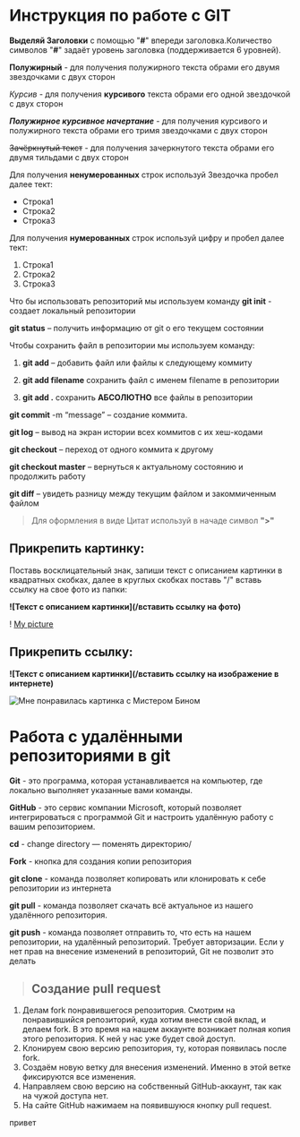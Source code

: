 # Инструкция по работе с GIT

**Выделяй Заголовки** с помощью "**#**" впереди заголовка.Количество символов "**#**" задаёт уровень заголовка  (поддерживается 6 уровней).

**Полужирный** - для получения полужирного текста обрами его двумя звездочками с двух сторон

*Курсив*  - для получения **курсивого** текста обрами его одной звездочкой с двух сторон

***Полужирное курсивное начертание*** - для получения курсивого и полужирного текста обрами его тримя звездочками с двух сторон

~~Зачёркнутый текст~~ - для получения зачеркнутого текста обрами его двумя тильдами с двух сторон

Для получения **ненумерованных** строк используй Звездочка пробел далее тект:
* Строка1
* Строка2
* Строка3

Для получения **нумерованных** строк используй цифру и пробел далее тект:
1. Строка1
2. Строка2
3. Строка3

Что бы использовать репозиторий мы используем команду
 **git init** - создает локальный репозитории 

 **git status** – получить информацию от git о его текущем состоянии

Чтобы сохранить файл в репозитории мы используем команду:

1. **git add** – добавить файл или файлы к следующему коммиту
2. **git add filename** сохранить файл с именем filename в репозитории

3. **git add .** сохранить **АБСОЛЮТНО** все файлы  в репозитории

 **git commit** -m “message” – создание коммита.

 **git log** – вывод на экран истории всех коммитов с их хеш-кодами

 **git checkout** – переход от одного коммита к другому

 **git checkout master** – вернуться к актуальному состоянию и продолжить работу

 **git diff** – увидеть разницу между текущим файлом и закоммиченным файлом

> Для оформления в виде Цитат используй в начаде символ **">"**

## Прикрепить картинку:
Поставь восклицательный знак, запиши текст с описанием картинки в квадратных скобках, далее в круглых скобках поставь "/" вставь ссылку на свое фото из папки:

**![Текст с описанием картинки](/вставить ссылку на фото)**

! [My picture](/%D0%BC%D0%BE%D0%B5%20%D1%84%D0%BE%D1%82%D0%BE.jpg)


## Прикрепить ссылку:

**![Текст с описанием картинки](/вставить ссылку на изображение в интернете)**

![Мне понравилась картинка с Мистером Бином][def]


[def]: https://fullhdoboi.ru/wp-content/uploads/_ph/4/234936785.jpg


# Работа с удалёнными репозиториями в git

**Git** - это программа, которая устанавливается на компьютер, где локально выполняет
указанные вами команды.

**GitHub** - это сервис компании Microsoft, который позволяет интегрироваться с программой Git и настроить удалённую работу с вашим репозиторием.

**cd** - change directory — поменять директорию/

 **Fork** - кнопка для создания копии репозитория

 **git clone** -  команда позволяет копировать или клонировать к себе репозитории из интернета

 **git pull** -  команда позволяет скачать всё актуальное из нашего удалённого репозитория.

 **git push** - команда позволяет отправить то, что есть на нашем репозитории, на удалённый
репозиторий. Требует авторизации. Если у нет прав на внесение изменений в
репозиторий, Git не позволит это делать

>## **Создание pull request**
1. Делам fork понравившегося репозитория.
Смотрим на понравившийся репозиторий, куда хотим внести свой вклад, и делаем fork.
В это время на нашем аккаунте возникает полная копия этого репозитория. К ней у нас
уже будет свой доступ.
2. Клонируем свою версию репозитория, ту, которая появилась после fork.
3. Создаём новую ветку для внесения изменений. Именно в этой ветке фиксируются все
изменения.
4. Направляем свою версию на собственный GitHub-аккаунт, так как на чужой доступа
нет.
5. На сайте GitHub нажимаем на появившуюся кнопку pull request.

привет



